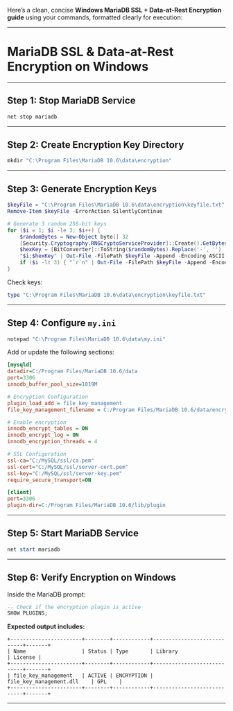 Here’s a clean, concise **Windows MariaDB SSL + Data-at-Rest Encryption guide** using your commands, formatted clearly for execution:

---

# **MariaDB SSL & Data-at-Rest Encryption on Windows**

---

## **Step 1: Stop MariaDB Service**

```powershell
net stop mariadb
```

---

## **Step 2: Create Encryption Key Directory**

```powershell
mkdir "C:\Program Files\MariaDB 10.6\data\encryption"
```

---

## **Step 3: Generate Encryption Keys**

```powershell
$keyFile = "C:\Program Files\MariaDB 10.6\data\encryption\keyfile.txt"
Remove-Item $keyFile -ErrorAction SilentlyContinue

# Generate 3 random 256-bit keys
for ($i = 1; $i -le 3; $i++) {
    $randomBytes = New-Object byte[] 32
    [Security.Cryptography.RNGCryptoServiceProvider]::Create().GetBytes($randomBytes)
    $hexKey = [BitConverter]::ToString($randomBytes).Replace('-', '')
    "$i;$hexKey" | Out-File -FilePath $keyFile -Append -Encoding ASCII -NoNewline
    if ($i -lt 3) { "`r`n" | Out-File -FilePath $keyFile -Append -Encoding ASCII -NoNewline }
}
```

Check keys:

```powershell
type "C:\Program Files\MariaDB 10.6\data\encryption\keyfile.txt"
```

---

## **Step 4: Configure `my.ini`**

```powershell
notepad "C:\Program Files\MariaDB 10.6\data\my.ini"
```

Add or update the following sections:

```ini
[mysqld]
datadir=C:/Program Files/MariaDB 10.6/data
port=3306
innodb_buffer_pool_size=1019M

# Encryption Configuration
plugin_load_add = file_key_management
file_key_management_filename = C:/Program Files/MariaDB 10.6/data/encryption/keyfile.txt

# Enable encryption
innodb_encrypt_tables = ON
innodb_encrypt_log = ON
innodb_encryption_threads = 4

# SSL Configuration
ssl-ca="C:/MySQL/ssl/ca.pem"
ssl-cert="C:/MySQL/ssl/server-cert.pem"
ssl-key="C:/MySQL/ssl/server-key.pem"
require_secure_transport=ON

[client]
port=3306
plugin-dir=C:/Program Files/MariaDB 10.6/lib/plugin
```
---

## **Step 5: Start MariaDB Service**

```powershell
net start mariadb
```
---

## **Step 6: Verify Encryption on Windows**

Inside the MariaDB prompt:

```sql
-- Check if the encryption plugin is active
SHOW PLUGINS;
```
**Expected output includes:**
```
+-----------------------+--------+------------+----------------------------+-------+
| Name                  | Status | Type       | Library                    | License |
+-----------------------+--------+------------+----------------------------+-------+
| file_key_management   | ACTIVE | ENCRYPTION | file_key_management.dll    | GPL    |
+-----------------------+--------+------------+----------------------------+-------+
```
---